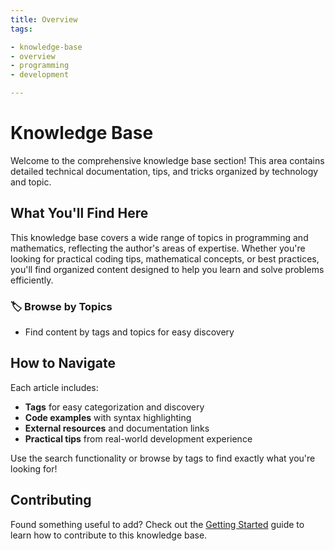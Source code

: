 ```yaml
---
title: Overview
tags:

- knowledge-base
- overview
- programming
- development

---
```


# Knowledge Base

Welcome to the comprehensive knowledge base section! This area contains detailed technical documentation, tips, and tricks organized by technology and topic.

## What You'll Find Here

This knowledge base covers a wide range of topics in programming and mathematics, reflecting the author's areas of expertise. Whether you're looking for practical coding tips, mathematical concepts, or best practices, you'll find organized content designed to help you learn and solve problems efficiently.

### 🏷️ Browse by Topics

- Find content by tags and topics for easy discovery

## How to Navigate

Each article includes:

- **Tags** for easy categorization and discovery
- **Code examples** with syntax highlighting
- **External resources** and documentation links
- **Practical tips** from real-world development experience

Use the search functionality or browse by tags to find exactly what you're looking for!

## Contributing

Found something useful to add? Check out the [Getting Started](../getting-started.md) guide to learn how to contribute to this knowledge base.
